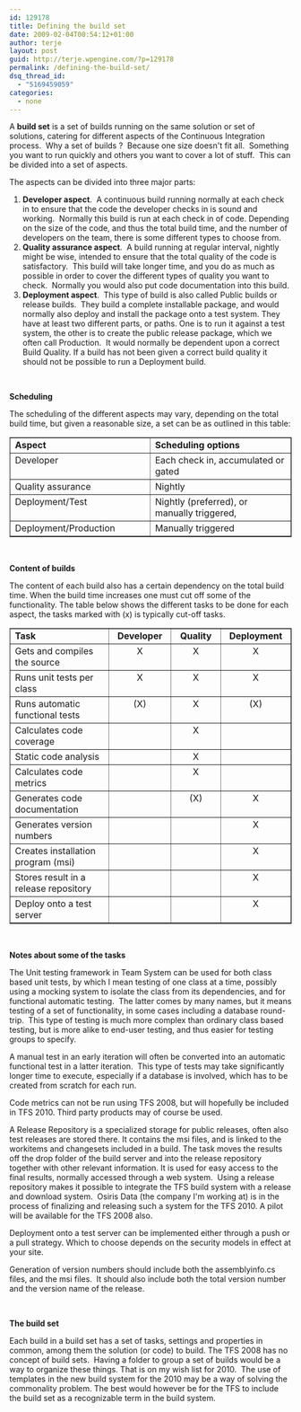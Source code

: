 ```yaml
---
id: 129178
title: Defining the build set
date: 2009-02-04T00:54:12+01:00
author: terje
layout: post
guid: http://terje.wpengine.com/?p=129178
permalink: /defining-the-build-set/
dsq_thread_id:
  - "5169459059"
categories:
  - none
---
```

<p>A <strong>build set</strong> is a set of builds running on the same solution or set of solutions, catering for different aspects of the Continuous Integration process.  Why a set of builds ?  Because one size doesn't fit all.  Something you want to run quickly and others you want to cover a lot of stuff.  This can be divided into a set of aspects.</p>
<p>The aspects can be divided into three major parts:</p>
<ol>
    <li><strong>Developer aspect</strong>.  A continuous build running normally at each check in to ensure that the code the developer checks in is sound and working.  Normally this build is run at each check in of code. Depending on the size of the code, and thus the total build time, and the number of developers on the team, there is some different types to choose from. </li>
    <li><strong>Quality assurance aspect</strong>.  A build running at regular interval, nightly might be wise, intended to ensure that the total quality of the code is satisfactory.  This build will take longer time, and you do as much as possible in order to cover the different types of quality you want to check.  Normally you would also put code documentation into this build.</li>
    <li><strong>Deployment aspect</strong>.  This type of build is also called Public builds or release builds.  They build a complete installable package, and would normally also deploy and install the package onto a test system. They have at least two different parts, or paths. One is to run it against a test system, the other is to create the public release package, which we often call Production.  It would normally be dependent upon a correct Build Quality. If a build has not been given a correct build quality it should not be possible to run a Deployment build.</li>
</ol>
<p> </p>
<p><strong>Scheduling</strong></p>
<p>The scheduling of the different aspects may vary, depending on the total build time, but given a reasonable size, a set can be as outlined in this table:</p>
<table border="1" cellspacing="0" cellpadding="2" width="708">
    <tbody>
        <tr>
            <td valign="top" width="279"><strong><font size="3">Aspect</font></strong></td>
            <td valign="top" width="427"><strong>Scheduling options</strong></td>
        </tr>
        <tr>
            <td valign="top" width="304">Developer</td>
            <td valign="top" width="446">Each check in, accumulated or gated</td>
        </tr>
        <tr>
            <td valign="top" width="312">Quality assurance</td>
            <td valign="top" width="449">Nightly</td>
        </tr>
        <tr>
            <td valign="top" width="316">Deployment/Test</td>
            <td valign="top" width="447">Nightly (preferred), or manually triggered,</td>
        </tr>
        <tr>
            <td valign="top" width="319">Deployment/Production</td>
            <td valign="top" width="445">Manually triggered</td>
        </tr>
    </tbody>
</table>
<p> </p>
<p><strong>Content of builds</strong></p>
<p>The content of each build also has a certain dependency on the total build time. When the build time increases one must cut off some of the functionality. The table below shows the different tasks to be done for each aspect, the tasks marked with (x) is typically cut-off tasks.</p>
<table border="1" cellspacing="0" cellpadding="2" width="710">
    <tbody>
        <tr>
            <td valign="top" width="305"><strong>Task</strong></td>
            <td valign="top" width="135" align="center"><strong>Developer</strong></td>
            <td valign="top" width="120" align="center"><strong>Quality </strong></td>
            <td valign="top" width="148" align="center"><strong>Deployment</strong></td>
        </tr>
        <tr>
            <td valign="top" width="300">Gets and compiles the source</td>
            <td valign="top" width="136" align="center">X</td>
            <td valign="top" width="121" align="center">X</td>
            <td valign="top" width="149" align="center">X</td>
        </tr>
        <tr>
            <td valign="top" width="297">Runs unit tests per class</td>
            <td valign="top" width="137" align="center">X</td>
            <td valign="top" width="122" align="center">X</td>
            <td valign="top" width="150" align="center">X</td>
        </tr>
        <tr>
            <td valign="top" width="296">Runs automatic functional tests</td>
            <td valign="top" width="138" align="center">(X)</td>
            <td valign="top" width="122" align="center">X</td>
            <td valign="top" width="150" align="center">(X)</td>
        </tr>
        <tr>
            <td valign="top" width="296">Calculates code coverage</td>
            <td valign="top" width="139" align="center"> </td>
            <td valign="top" width="122" align="center">X</td>
            <td valign="top" width="150" align="center"> </td>
        </tr>
        <tr>
            <td valign="top" width="295">Static code analysis</td>
            <td valign="top" width="140" align="center"> </td>
            <td valign="top" width="122" align="center">X</td>
            <td valign="top" width="150" align="center"> </td>
        </tr>
        <tr>
            <td valign="top" width="295">Calculates code metrics</td>
            <td valign="top" width="140" align="center"> </td>
            <td valign="top" width="122" align="center">X</td>
            <td valign="top" width="150" align="center"> </td>
        </tr>
        <tr>
            <td valign="top" width="294">Generates code documentation</td>
            <td valign="top" width="140" align="center"> </td>
            <td valign="top" width="122" align="center">(X)</td>
            <td valign="top" width="150" align="center">X</td>
        </tr>
        <tr>
            <td valign="top" width="294">Generates version numbers</td>
            <td valign="top" width="140" align="center"> </td>
            <td valign="top" width="122" align="center"> </td>
            <td valign="top" width="150" align="center">X</td>
        </tr>
        <tr>
            <td valign="top" width="294">Creates installation program (msi)</td>
            <td valign="top" width="140" align="center"> </td>
            <td valign="top" width="122" align="center"> </td>
            <td valign="top" width="150" align="center">X</td>
        </tr>
        <tr>
            <td valign="top" width="294">Stores result in a release repository</td>
            <td valign="top" width="140" align="center"> </td>
            <td valign="top" width="122" align="center"> </td>
            <td valign="top" width="151" align="center">X</td>
        </tr>
        <tr>
            <td valign="top" width="294">Deploy onto a test server</td>
            <td valign="top" width="140" align="center"> </td>
            <td valign="top" width="122" align="center"> </td>
            <td valign="top" width="151" align="center">X</td>
        </tr>
    </tbody>
</table>
<p> </p>
<p><strong>Notes about some of the tasks</strong></p>
<p>The Unit testing framework in Team System can be used for both class based unit tests, by which I mean testing of one class at a time, possibly using a mocking system to isolate the class from its dependencies, and for functional automatic testing.  The latter comes by many names, but it means testing of a set of functionality, in some cases including a database round-trip.  This type of testing is much more complex than ordinary class based testing, but is more alike to end-user testing, and thus easier for testing groups to specify.</p>
<p>A manual test in an early iteration will often be converted into an automatic functional test in a latter iteration.  This type of tests may take significantly longer time to execute, especially if a database is involved, which has to be created from scratch for each run.</p>
<p>Code metrics can not be run using TFS 2008, but will hopefully be included in TFS 2010. Third party products may of course be used.</p>
<p>A Release Repository is a specialized storage for public releases, often also test releases are stored there. It contains the msi files, and is linked to the workitems and changesets included in a build. The task moves the results off the drop folder of the build server and into the release repository together with other relevant information. It is used for easy access to the final results, normally accessed through a web system.  Using a release repository makes it possible to integrate the TFS build system with a release and download system.  Osiris Data (the company I'm working at) is in the process of finalizing and releasing such a system for the TFS 2010. A pilot will be available for the TFS 2008 also.</p>
<p>Deployment onto a test server can be implemented either through a push or a pull strategy. Which to choose depends on the security models in effect at your site. </p>
<p>Generation of version numbers should include both the assemblyinfo.cs files, and the msi files.  It should also include both the total version number and the version name of the release.</p>
<p> </p>
<p><strong>The build set</strong> </p>
<p>Each build in a build set has a set of tasks, settings and properties in common, among them the solution (or code) to build. The TFS 2008 has no concept of build sets.  Having a folder to group a set of builds would be a way to organize these things. That is on my wish list for 2010.  The use of templates in the new build system for the 2010 may be a way of solving the commonality problem. The best would however be for the TFS to include the build set as a recognizable term in the build system.</p>